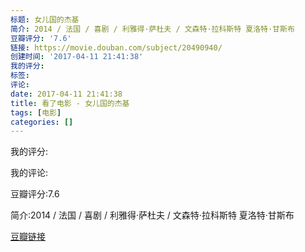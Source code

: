 ```yaml
---
标题: 女儿国的杰基
简介: 2014 / 法国 / 喜剧 / 利雅得·萨杜夫 / 文森特·拉科斯特 夏洛特·甘斯布
豆瓣评分: '7.6'
链接: https://movie.douban.com/subject/20490940/
创建时间: '2017-04-11 21:41:38'
我的评分:
标签:
评论:
date: 2017-04-11 21:41:38
title: 看了电影 - 女儿国的杰基
tags: [电影]
categories: []
---
```


我的评分:

我的评论:

豆瓣评分:7.6

简介:2014 / 法国 / 喜剧 / 利雅得·萨杜夫 / 文森特·拉科斯特 夏洛特·甘斯布

[豆瓣链接](https://movie.douban.com/subject/20490940/)

